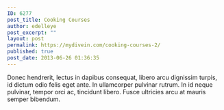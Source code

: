 ```yaml
---
ID: 6277
post_title: Cooking Courses
author: edelleye
post_excerpt: ""
layout: post
permalink: https://mydivein.com/cooking-courses-2/
published: true
post_date: 2013-06-26 01:36:35
---
```

Donec hendrerit, lectus in dapibus consequat, libero arcu dignissim turpis, id dictum odio felis eget ante. In ullamcorper pulvinar rutrum. In id neque pulvinar, tempor orci ac, tincidunt libero. Fusce ultricies arcu at mauris semper bibendum.